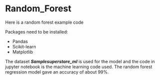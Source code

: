 # Random_Forest
Here is a random forest example code

Packages need to be installed:
* Pandas
* Scikit-learn
* Matplotlib

The dataset ***Samplesuperstore_ml*** is used for the model and the code in jupyter notebook is the machine learning code used.
The random forest regression model gave an accuracy of about 99%.
